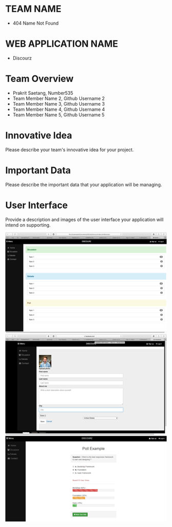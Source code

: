 # TEAM NAME

* 404 Name Not Found

# WEB APPLICATION NAME

* Discourz

# Team Overview

* Prakrit Saetang, Number535
* Team Member Name 2, Github Username 2
* Team Member Name 3, Github Username 3
* Team Member Name 4, Github Username 4
* Team Member Name 5, Github Username 5

# Innovative Idea

Please describe your team's innovative idea for your project.

# Important Data

Please describe the important data that your application will be managing.

# User Interface

Provide a description and images of the user interface your
application will intend on supporting.

![example image](imgs/UI_home.png)
![example image](imgs/UI_user.png)
![example image](imgs/UI_Poll.png)


